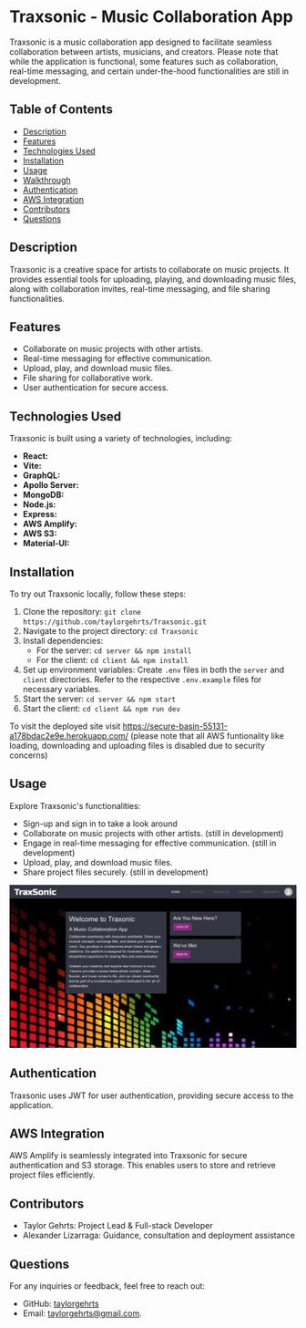 # Traxsonic - Music Collaboration App

Traxsonic is a music collaboration app designed to facilitate seamless collaboration between artists, musicians, and creators. Please note that while the application is functional, some features such as collaboration, real-time messaging, and certain under-the-hood functionalities are still in development.

## Table of Contents
- [Description](#description)
- [Features](#features)
- [Technologies Used](#technologies-used)
- [Installation](#installation)
- [Usage](#usage)
- [Walkthrough](#walkthrough)
- [Authentication](#authentication)
- [AWS Integration](#aws-integration)
- [Contributors](#contributors)
- [Questions](#questions)

## Description
Traxsonic is a creative space for artists to collaborate on music projects. It provides essential tools for uploading, playing, and downloading music files, along with collaboration invites, real-time messaging, and file sharing functionalities.

## Features
- Collaborate on music projects with other artists.
- Real-time messaging for effective communication.
- Upload, play, and download music files.
- File sharing for collaborative work.
- User authentication for secure access.

## Technologies Used
Traxsonic is built using a variety of technologies, including:

- **React:** 
- **Vite:** 
- **GraphQL:** 
- **Apollo Server:** 
- **MongoDB:** 
- **Node.js:** 
- **Express:** 
- **AWS Amplify:** 
- **AWS S3:** 
- **Material-UI:** 

## Installation
To try out Traxsonic locally, follow these steps:

1. Clone the repository: `git clone https://github.com/taylorgehrts/Traxsonic.git`
2. Navigate to the project directory: `cd Traxsonic`
3. Install dependencies:
    - For the server: `cd server && npm install`
    - For the client: `cd client && npm install`
4. Set up environment variables: Create `.env` files in both the `server` and `client` directories. Refer to the respective `.env.example` files for necessary variables.
5. Start the server: `cd server && npm start`
6. Start the client: `cd client && npm run dev`

To visit the deployed site visit https://secure-basin-55131-a178bdac2e9e.herokuapp.com/ (please note that all AWS funtionality like loading, downloading and uploading files is disabled due to security concerns)

## Usage
Explore Traxsonic's functionalities:

- Sign-up and sign in to take a look around
- Collaborate on music projects with other artists. (still in development)
- Engage in real-time messaging for effective communication. (still in development)
- Upload, play, and download music files.
- Share project files securely. (still in development)

![screenshot](./client/src/assets/Screenshot%202023-10-20%20at%2012.23.00%20PM.png)

## Authentication
Traxsonic uses JWT for user authentication, providing secure access to the application.

## AWS Integration
AWS Amplify is seamlessly integrated into Traxsonic for secure authentication and S3 storage. This enables users to store and retrieve project files efficiently.

## Contributors
- Taylor Gehrts: Project Lead & Full-stack Developer
- Alexander Lizarraga: Guidance, consultation and deployment assistance 

## Questions
For any inquiries or feedback, feel free to reach out:
- GitHub: [taylorgehrts](https://github.com/taylorgehrts)
- Email: [taylorgehrts@gmail.com](mailto:taylorgehrts@gmail.com).
